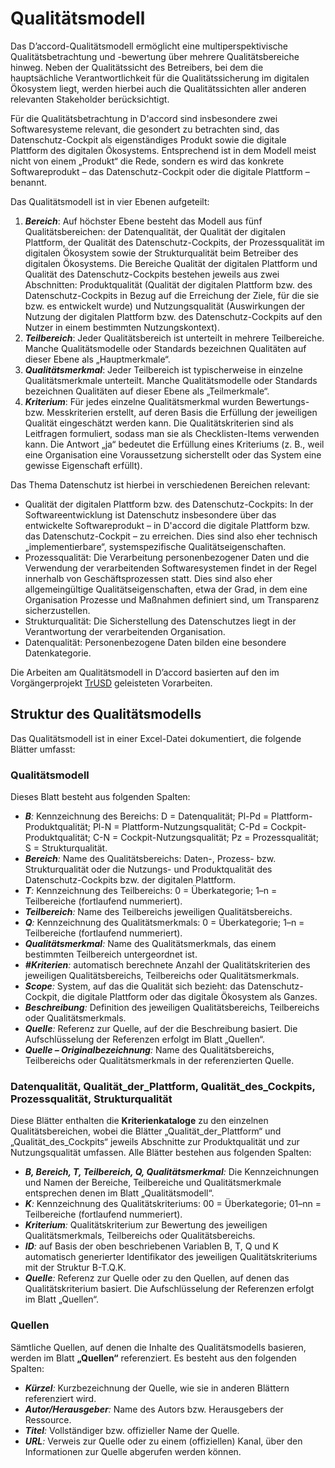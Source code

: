 # Qualitätsmodell

Das D’accord-Qualitätsmodell ermöglicht eine multiperspektivische Qualitätsbetrachtung und -bewertung über mehrere Qualitätsbereiche hinweg. Neben der Qualitätssicht des Betreibers, bei dem die hauptsächliche Verantwortlichkeit für die Qualitätssicherung im digitalen Ökosystem liegt, werden hierbei auch die Qualitätssichten aller anderen relevanten Stakeholder berücksichtigt.

Für die Qualitätsbetrachtung in D'accord sind insbesondere zwei Softwaresysteme relevant, die gesondert zu betrachten sind, das Datenschutz-Cockpit als eigenständiges Produkt sowie die digitale Plattform des digitalen Ökosystems. Entsprechend ist in dem Modell meist nicht von einem „Produkt“ die Rede, sondern es wird das konkrete Softwareprodukt – das Datenschutz-Cockpit oder die digitale Plattform – benannt.

Das Qualitätsmodell ist in vier Ebenen aufgeteilt:

1. **_Bereich_**: Auf höchster Ebene besteht das Modell aus fünf Qualitätsbereichen: der Datenqualität, der Qualität der digitalen Plattform, der Qualität des Datenschutz-Cockpits, der Prozessqualität im digitalen Ökosystem sowie der Strukturqualität beim Betreiber des digitalen Ökosystems. Die Bereiche Qualität der digitalen Plattform und Qualität des Datenschutz-Cockpits bestehen jeweils aus zwei Abschnitten: Produktqualität (Qualität der digitalen Plattform bzw. des Datenschutz-Cockpits in Bezug auf die Erreichung der Ziele, für die sie bzw. es entwickelt wurde) und Nutzungsqualität (Auswirkungen der Nutzung der digitalen Plattform bzw. des Datenschutz-Cockpits auf den Nutzer in einem bestimmten Nutzungskontext).
2. **_Teilbereich_**: Jeder Qualitätsbereich ist unterteilt in mehrere Teilbereiche. Manche Qualitätsmodelle oder Standards bezeichnen Qualitäten auf dieser Ebene als „Hauptmerkmale“.
3. **_Qualitätsmerkmal_**: Jeder Teilbereich ist typischerweise in einzelne Qualitätsmerkmale unterteilt. Manche Qualitätsmodelle oder Standards bezeichnen Qualitäten auf dieser Ebene als „Teilmerkmale“.
4. **_Kriterium_**: Für jedes einzelne Qualitätsmerkmal wurden Bewertungs- bzw. Messkriterien erstellt, auf deren Basis die Erfüllung der jeweiligen Qualität eingeschätzt werden kann. Die Qualitätskriterien sind als Leitfragen formuliert, sodass man sie als Checklisten-Items verwenden kann. Die Antwort „ja“ bedeutet die Erfüllung eines Kriteriums (z. B., weil eine Organisation eine Voraussetzung sicherstellt oder das System eine gewisse Eigenschaft erfüllt).

Das Thema Datenschutz ist hierbei in verschiedenen Bereichen relevant:

- Qualität der digitalen Plattform bzw. des Datenschutz-Cockpits: In der Softwareentwicklung ist Datenschutz insbesondere über das entwickelte Softwareprodukt – in D'accord die digitale Plattform bzw. das Datenschutz-Cockpit – zu erreichen. Dies sind also eher technisch „implementierbare“, systemspezifische Qualitätseigenschaften.
- Prozessqualität: Die Verarbeitung personenbezogener Daten und die Verwendung der verarbeitenden Softwaresystemen findet in der Regel innerhalb von Geschäftsprozessen statt. Dies sind also eher allgemeingültige Qualitätseigenschaften, etwa der Grad, in dem eine Organisation Prozesse und Maßnahmen definiert sind, um Transparenz sicherzustellen.
- Strukturqualität: Die Sicherstellung des Datenschutzes liegt in der Verantwortung der verarbeitenden Organisation.
- Datenqualität: Personenbezogene Daten bilden eine besondere Datenkategorie.

Die Arbeiten am Qualitätsmodell in D’accord basierten auf den im Vorgängerprojekt [TrUSD](https://www.trusd-projekt.de) geleisteten Vorarbeiten.

## Struktur des Qualitätsmodells

Das Qualitätsmodell ist in einer Excel-Datei dokumentiert, die folgende Blätter umfasst:

### Qualitätsmodell

Dieses Blatt besteht aus folgenden Spalten:

- **_B_**_:_ Kennzeichnung des Bereichs: D = Datenqualität; Pl-Pd = Plattform-Produktqualität; Pl-N = Plattform-Nutzungsqualität; C-Pd = Cockpit-Produktqualität; C-N = Cockpit-Nutzungsqualität; Pz = Prozessqualität; S = Strukturqualität.
- **_Bereich_**_:_ Name des Qualitätsbereichs: Daten-, Prozess- bzw. Strukturqualität oder die Nutzungs- und Produktqualität des Datenschutz-Cockpits bzw. der digitalen Plattform.
- **_T_**_:_ Kennzeichnung des Teilbereichs: 0 = Überkategorie; 1–n = Teilbereiche (fortlaufend nummeriert).
- **_Teilbereich_**_:_ Name des Teilbereichs jeweiligen Qualitätsbereichs.
- **_Q_**_:_ Kennzeichnung des Qualitätsmerkmals: 0 = Überkategorie; 1–n = Teilbereiche (fortlaufend nummeriert).
- **_Qualitätsmerkmal_**_:_ Name des Qualitätsmerkmals, das einem bestimmten Teilbereich untergeordnet ist.
- **_#Kriterien_**_:_ automatisch berechnete Anzahl der Qualitätskriterien des jeweiligen Qualitätsbereichs, Teilbereichs oder Qualitätsmerkmals.
- **_Scope_**_:_ System, auf das die Qualität sich bezieht: das Datenschutz-Cockpit, die digitale Plattform oder das digitale Ökosystem als Ganzes.
- **_Beschreibung_**_:_ Definition des jeweiligen Qualitätsbereichs, Teilbereichs oder Qualitätsmerkmals.
- **_Quelle_**_:_ Referenz zur Quelle, auf der die Beschreibung basiert. Die Aufschlüsselung der Referenzen erfolgt im Blatt „Quellen“.
- **_Quelle – Originalbezeichnung_**_:_ Name des Qualitätsbereichs, Teilbereichs oder Qualitätsmerkmals in der referenzierten Quelle.

### Datenqualität, Qualität_der_Plattform, Qualität_des_Cockpits, Prozessqualität, Strukturqualität

Diese Blätter enthalten die **Kriterienkataloge** zu den einzelnen Qualitätsbereichen, wobei die Blätter „Qualität_der_Plattform“ und „Qualität_des_Cockpits“ jeweils Abschnitte zur Produktqualität und zur Nutzungsqualität umfassen. Alle Blätter bestehen aus folgenden Spalten:

- **_B, Bereich, T, Teilbereich, Q, Qualitätsmerkmal_**_:_ Die Kennzeichnungen und Namen der Bereiche, Teilbereiche und Qualitätsmerkmale entsprechen denen im Blatt „Qualitätsmodell“.
- **_K_**_:_ Kennzeichnung des Qualitätskriteriums: 00 = Überkategorie; 01–nn = Teilbereiche (fortlaufend nummeriert).
- **_Kriterium_**_:_ Qualitätskriterium zur Bewertung des jeweiligen Qualitätsmerkmals, Teilbereichs oder Qualitätsbereichs.
- **_ID_**_:_ auf Basis der oben beschriebenen Variablen B, T, Q und K automatisch generierter Identifikator des jeweiligen Qualitätskriteriums mit der Struktur B-T.Q.K.
- **_Quelle_**_:_ Referenz zur Quelle oder zu den Quellen, auf denen das Qualitätskriterium basiert. Die Aufschlüsselung der Referenzen erfolgt im Blatt „Quellen“.

### Quellen

Sämtliche Quellen, auf denen die Inhalte des Qualitätsmodells basieren, werden im Blatt **„Quellen“** referenziert. Es besteht aus den folgenden Spalten:

- **_Kürzel_**_:_ Kurzbezeichnung der Quelle, wie sie in anderen Blättern referenziert wird.
- **_Autor/Herausgeber_**_:_ Name des Autors bzw. Herausgebers der Ressource.
- **_Titel_**_:_ Vollständiger bzw. offizieller Name der Quelle.
- **_URL_**_:_ Verweis zur Quelle oder zu einem (offiziellen) Kanal, über den Informationen zur Quelle abgerufen werden können.


